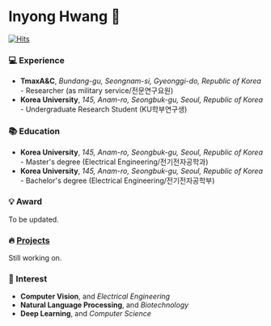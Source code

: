 # Inyong Hwang 👋

[![Hits](https://hits.seeyoufarm.com/api/count/incr/badge.svg?url=https%3A%2F%2Fgithub.com%2Finyong37&count_bg=%2379C83D&title_bg=%2326BED9&icon=&icon_color=%23E7E7E7&title=VISIT&edge_flat=false)](https://hits.seeyoufarm.com)
<a href="https://img.shields.io/badge/Computer%20Vision-Electrical%20Engineering-yellow"/></a>


### :computer: Experience
- **TmaxA&C**, *Bundang-gu, Seongnam-si, Gyeonggi-do, Republic of Korea* - Researcher (as military service/전문연구요원)
- **Korea University**, *145, Anam-ro, Seongbuk-gu, Seoul, Republic of Korea* - Undergraduate Research Student (KU학부연구생)

### :books: Education
- **Korea University**, *145, Anam-ro, Seongbuk-gu, Seoul, Republic of Korea* - Master's degree (Electrical Engineering/전기전자공학과)
- **Korea University**, *145, Anam-ro, Seongbuk-gu, Seoul, Republic of Korea* - Bachelor's degree (Electrical Engineering/전기전자공학부)

### :bulb: Award
To be updated.

### :fire: [Projects](https://github.com/inyong37/Projects)
Still working on.

### 🔭 Interest
- **Computer Vision**, and *Electrical Engineering*
- **Natural Language Processing**, and *Biotechnology*
- **Deep Learning**, and *Computer Science*

<!--
**inyong37/inyong37** is a ✨ _special_ ✨ repository because its `README.md` (this file) appears on your GitHub profile.

Here are some ideas to get you started:

- 🔭 I’m currently working on ...
- 🌱 I’m currently learning ...
- 👯 I’m looking to collaborate on ...
- 🤔 I’m looking for help with ...
- 💬 Ask me about ...
- 📫 How to reach me: ...
- 😄 Pronouns: ...
- ⚡ Fun fact: ...
-->


